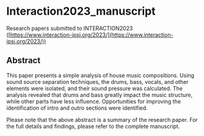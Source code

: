 # Interaction2023_manuscript

Research papers submitted to INTERACTION2023 ([https://www.interaction-ipsj.org/2023/](https://www.interaction-ipsj.org/2023/))

## Abstract

This paper presents a simple analysis of house music compositions. Using sound source separation techniques, the drums, bass, vocals, and other elements were isolated, and their sound pressure was calculated. The analysis revealed that drums and bass greatly impact the music structure, while other parts have less influence. Opportunities for improving the identification of intro and outro sections were identified.

Please note that the above abstract is a summary of the research paper. For the full details and findings, please refer to the complete manuscript.
